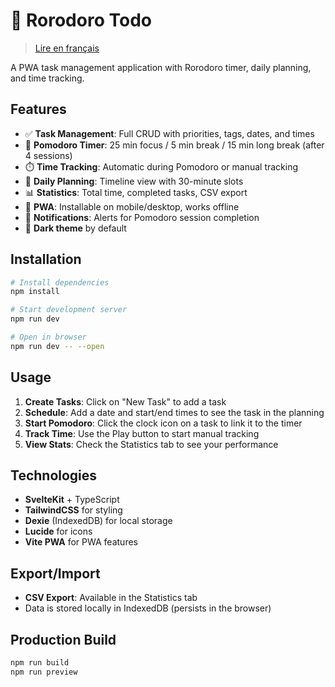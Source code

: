 # 🍅 Rorodoro Todo

> [Lire en français](README.fr.md)

A PWA task management application with Rorodoro timer, daily planning, and time tracking.

## Features

- ✅ **Task Management**: Full CRUD with priorities, tags, dates, and times
- 🍅 **Pomodoro Timer**: 25 min focus / 5 min break / 15 min long break (after 4 sessions)
- ⏱️ **Time Tracking**: Automatic during Pomodoro or manual tracking
- 📅 **Daily Planning**: Timeline view with 30-minute slots
- 📊 **Statistics**: Total time, completed tasks, CSV export
- 📱 **PWA**: Installable on mobile/desktop, works offline
- 🔔 **Notifications**: Alerts for Pomodoro session completion
- 🌙 **Dark theme** by default

## Installation

```bash
# Install dependencies
npm install

# Start development server
npm run dev

# Open in browser
npm run dev -- --open
```

## Usage

1. **Create Tasks**: Click on "New Task" to add a task
2. **Schedule**: Add a date and start/end times to see the task in the planning
3. **Start Pomodoro**: Click the clock icon on a task to link it to the timer
4. **Track Time**: Use the Play button to start manual tracking
5. **View Stats**: Check the Statistics tab to see your performance

## Technologies

- **SvelteKit** + TypeScript
- **TailwindCSS** for styling
- **Dexie** (IndexedDB) for local storage
- **Lucide** for icons
- **Vite PWA** for PWA features

## Export/Import

- **CSV Export**: Available in the Statistics tab
- Data is stored locally in IndexedDB (persists in the browser)

## Production Build

```bash
npm run build
npm run preview
```
